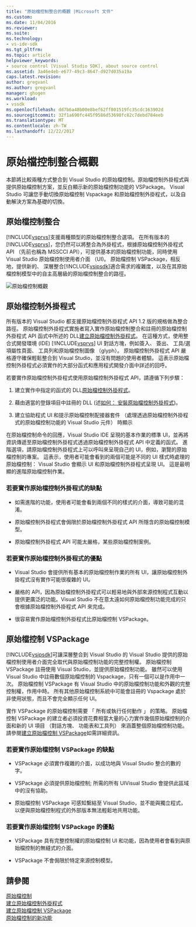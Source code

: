 ```yaml
---
title: "原始檔控制整合的概觀 |Microsoft 文件"
ms.custom: 
ms.date: 11/04/2016
ms.reviewer: 
ms.suite: 
ms.technology:
- vs-ide-sdk
ms.tgt_pltfrm: 
ms.topic: article
helpviewer_keywords:
- source control [Visual Studio SDK], about source control
ms.assetid: 3a46e4eb-e677-49c3-8647-d927d035a19a
caps.latest.revision: 
author: gregvanl
ms.author: gregvanl
manager: ghogen
ms.workload:
- vssdk
ms.openlocfilehash: dd7b6a48b00e8bef62ff801519fc35cdc163902d
ms.sourcegitcommit: 32f1a690fc445f9586d53698fc82c7debd784eeb
ms.translationtype: MT
ms.contentlocale: zh-TW
ms.lasthandoff: 12/22/2017
---
```

# <a name="source-control-integration-overview"></a>原始檔控制整合概觀
本節將比較兩種方式整合到 Visual Studio 的原始檔控制。原始檔控制外掛程式與提供原始檔控制方案，並反白顯示新的原始檔控制功能的 VSPackage。 Visual Studio 可讓您手動切換原始檔控制 Vspackage 和原始檔控制外掛程式，以及自動解決方案為基礎的切換。  
  
## <a name="source-control-integration"></a>原始檔控制整合  
 [!INCLUDE[vsprvs](../../code-quality/includes/vsprvs_md.md)]支援兩種類型的原始檔控制整合選項。 在所有版本的[!INCLUDE[vsprvs](../../code-quality/includes/vsprvs_md.md)]，您仍然可以將整合為外掛程式，根據原始檔控制外掛程式 API （先前也稱為 MSSCCI API），可提供基本的原始檔控制功能，同時使用 Visual Studio 原始檔控制使用者介面 （UI)。 原始檔控制 VSPackage，相反地，提供新的、 深層整合[!INCLUDE[vsipsdk](../../extensibility/includes/vsipsdk_md.md)]適合需求的複雜度，以及在其原始檔控制模型中的自主高層級的原始檔控制整合的路徑。  
  
 ![原始檔控制概觀](../../extensibility/internals/media/sourcectnrloverview.gif "SourceCtnrlOverview")  
  
## <a name="source-control-plug-in"></a>原始檔控制外掛程式  
 所有版本的 Visual Studio 都支援原始檔控制外掛程式 API 1.2 版的規格做為整合路徑。 原始檔控制外掛程式實施者寫入實作原始檔控制整合和註冊的原始檔控制外掛程式 API 函式中所述的 DLL[建立原始檔控制外掛程式](../../extensibility/internals/creating-a-source-control-plug-in.md)。 在這種方式，使用整合式開發環境 (IDE) [!INCLUDE[vsprvs](../../code-quality/includes/vsprvs_md.md)] UI 對話方塊，例如簽入、 簽出、 工具/選項屬性頁面、 工具列和原始檔控制圖像 （glyph）。 原始檔控制外掛程式 API 嚴格遵守確保輕鬆整合到 Visual Studio，並沒有問題的使用者體驗。 這表示原始檔控制外掛程式必須實作的大部分函式和應用程式開發介面中詳述的回呼。  
  
 若要實作原始檔控制外掛程式使用原始檔控制外掛程式 API，請遵循下列步驟：  
  
1.  建立實作中指定的函式的 DLL[原始檔控制外掛程式](../../extensibility/source-control-plug-ins.md)。  
  
2.  藉由適當的登錄項目中註冊的 DLL (述[如何： 安裝原始檔控制外掛程式](../../extensibility/internals/how-to-install-a-source-control-plug-in.md))。  
  
3.  建立協助程式 UI 和提示原始檔控制配接器套件 （處理透過原始檔控制外掛程式的原始檔控制功能的 Visual Studio 元件） 時顯示  
  
 在原始檔控制命令的回應，Visual Studio IDE 呈現的基本作業的標準 UI，並再將資訊傳遞至原始檔控制外掛程式透過原始檔控制外掛程式 API 中定義的函式。 進階選項，請原始檔控制外掛程式上可以呼叫來呈現自己的 UI，例如，瀏覽的原始檔控制的專案。 這表示，使用者可能會看到的兩個可能是不同的 UI 樣式時處理的原始檔控制： Visual Studio 會顯示 UI 和原始檔控制外掛程式呈現 UI。 這是最明顯的進階原始檔控制作業。  
  
### <a name="drawbacks-to-implementing-a-source-control-plug-in"></a>若要實作原始檔控制外掛程式的缺點  
  
-   如需進階的功能，使用者可能會看到兩個不同的樣式的介面，導致可能的混淆。  
  
-   原始檔控制外掛程式會侷限於原始檔控制外掛程式 API 所隱含的原始檔控制模型。  
  
-   原始檔控制外掛程式 API 可能太嚴格，某些原始檔控制案例。  
  
### <a name="advantages-to-implementing-a-source-control-plug-in"></a>若要實作原始檔控制外掛程式的優點  
  
-   Visual Studio 會提供所有基本的原始檔控制作業的所有 UI，讓原始檔控制外掛程式沒有實作可能很複雜的 UI。  
  
-   嚴格的 API，因為原始檔控制外掛程式可以輕易地與外部來源控制程式互動以提供更廣泛的功能。Visual Studio 不在意太遠如何原始檔控制功能完成的只會根據原始檔控制外掛程式 API 來完成。  
  
-   很容易實作原始檔控制外掛程式比原始檔控制 VSPackage。  
  
## <a name="source-control-vspackage"></a>原始檔控制 VSPackage  
 [!INCLUDE[vsipsdk](../../extensibility/includes/vsipsdk_md.md)]可讓深層整合到 Visual Studio 的 Visual Studio 提供的原始檔控制使用者介面完全取代與原始檔控制功能的完整控制權。 原始檔控制 VSPackage 註冊使用 Visual Studio，並提供原始檔控制功能。 雖然可以使用 Visual Studio 中註冊數個原始檔控制的 Vspackage，只有一個可以是作用中一次。 原始檔控制 VSPackage 有 Visual Studio 中的原始檔控制功能和外觀的完整控制權，作用中時。 所有其他原始檔控制系統中可能會註冊的 Vspackage 處於非使用狀態，而且不會完全顯示任何 UI。  
  
 實作 VSPackage 的原始檔控制需要 「 所有或執行任何動作 」 的策略。 原始檔控制 VSPackage 的建立者必須投資花費相當大量的心力實作幾個原始檔控制的介面和新的 UI 項目 （對話方塊、 功能表和工具列） 來涵蓋整個原始檔控制功能。 請參閱[建立原始檔控制 VSPackage](../../extensibility/internals/creating-a-source-control-vspackage.md)如需詳細資訊。  
  
### <a name="drawbacks-to-implementing-a-source-control-vspackage"></a>若要實作原始檔控制 VSPackage 的缺點  
  
-   VSPackage 必須實作複雜的介面，以成功地與 Visual Studio 整合的數的字。  
  
-   VSPackage 必須提供原始檔控制; 所需的所有 UIVisual Studio 會提供此區域中的沒有協助。  
  
-   原始檔控制 VSPackage 可感知繫結至 Visual Studio，並不能與獨立程式，以便與原始檔控制程式的外部版本無法輕鬆地共用功能。  
  
### <a name="advantages-to-implementing-a-source-control-vspackage"></a>若要實作原始檔控制 VSPackage 的優點  
  
-   VSPackage 具有完整控制權的原始檔控制 UI 和功能，因為使用者會看到與原始檔控制的無縫式的介面。  
  
-   VSPackage 不會侷限於特定來源控制模型。  
  
## <a name="see-also"></a>請參閱  
 [原始檔控制](../../extensibility/internals/source-control.md)   
 [建立原始檔控制外掛程式](../../extensibility/internals/creating-a-source-control-plug-in.md)   
 [建立原始檔控制 VSPackage](../../extensibility/internals/creating-a-source-control-vspackage.md)   
 [原始檔控制的新功能](../../extensibility/internals/what-s-new-in-source-control.md)